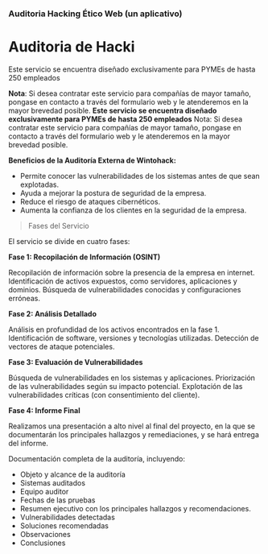### Auditoria Hacking Ético Web (un aplicativo)

# **Auditoria de Hacki**

Este servicio se encuentra diseñado exclusivamente para PYMEs de hasta 250 empleados 

**Nota**: Si desea contratar este servicio para compañías de mayor tamaño, pongase en contacto a través del formulario web y le atenderemos en la mayor brevedad posible.
**Este servicio se encuentra diseñado exclusivamente para PYMEs de hasta 250 empleados**
Nota: Si desea contratar este servicio para compañías de mayor tamaño, pongase en contacto a través del formulario web y le atenderemos en la mayor brevedad posible.
  
**Beneficios de la Auditoría Externa de Wintohack:**

* Permite conocer las vulnerabilidades de los sistemas antes de que sean explotadas.
* Ayuda a mejorar la postura de seguridad de la empresa.
* Reduce el riesgo de ataques cibernéticos.
* Aumenta la confianza de los clientes en la seguridad de la empresa.




>Fases del Servicio

El servicio se divide en cuatro fases:

**Fase 1: Recopilación de Información (OSINT)**

Recopilación de información sobre la presencia de la empresa en internet.
Identificación de activos expuestos, como servidores, aplicaciones y dominios.
Búsqueda de vulnerabilidades conocidas y configuraciones erróneas.

**Fase 2: Análisis Detallado**

Análisis en profundidad de los activos encontrados en la fase 1.
Identificación de software, versiones y tecnologías utilizadas.
Detección de vectores de ataque potenciales.

**Fase 3: Evaluación de Vulnerabilidades**

Búsqueda de vulnerabilidades en los sistemas y aplicaciones.
Priorización de las vulnerabilidades según su impacto potencial.
Explotación de las vulnerabilidades críticas (con consentimiento del cliente).

**Fase 4: Informe Final**

Realizamos una presentación a alto nivel al final del proyecto, en la que se documentarán los principales hallazgos y remediaciones, y se hará entrega del informe.

Documentación completa de la auditoría, incluyendo:

- Objeto y alcance de la auditoría
- Sistemas auditados
- Equipo auditor
- Fechas de las pruebas
- Resumen ejecutivo con los principales hallazgos y recomendaciones.
- Vulnerabilidades detectadas
- Soluciones recomendadas
- Observaciones
- Conclusiones
